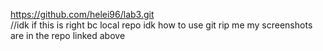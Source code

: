https://github.com/helei96/lab3.git  
//idk if this is right bc local repo idk how to use git rip me
my screenshots are in the repo linked above
